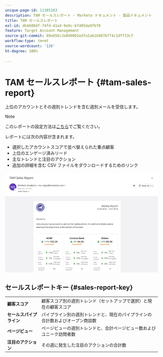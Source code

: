 ```yaml
---
unique-page-id: 11385183
description: TAM セールスレポート - Marketo ドキュメント - 製品ドキュメント
title: TAM セールスレポート
exl-id: db4680df-74fd-41a4-9e9c-bf405da97bf0
feature: Target Account Management
source-git-commit: 09a656c3a0d0002edfa1a61b987bff4c1dff33cf
workflow-type: tm+mt
source-wordcount: '126'
ht-degree: 100%

---
```


# TAM セールスレポート {#tam-sales-report}

上位のアカウントとその週別トレンドを含む週別メールを受信します。

>[!NOTE]
>
>このレポートの設定方法は[こちら](/help/marketo/product-docs/target-account-management/measure/tam-report-setup.md)でご覧ください。

レポートには次の内容が含まれます。

* 選択したアカウントスコアで並べ替えられた重点顧客
* 上位のエンゲージ済みリード
* 主なトレンドと注目のアクション
* 追加の詳細を含む CSV ファイルをダウンロードするためのリンク

![](assets/tam-sales-report-1.png)

## セールスレポートキー {#sales-report-key}

<table>
 <tbody>
  <tr>
   <td><strong><span class="uicontrol">顧客スコア</span></strong></td>
   <td>
    <div>
      顧客スコア別の週別トレンド（セットアップで選択）と現在の顧客スコア
    </div></td>
  </tr>
  <tr>
   <td><strong><span class="uicontrol">セールスパイプライン</span></strong></td>
   <td>
    <div>
      パイプライン別の週別トレンドと、現在のパイプラインの合計数およびオープン商談数
    </div></td>
  </tr>
  <tr>
   <td><strong><span class="uicontrol">ページビュー</span></strong></td>
   <td>
    <div>
      ページビューの週別トレンドと、合計ページビュー数およびユニーク訪問者数
    </div></td>
  </tr>
  <tr>
   <td><strong><span class="uicontrol">注目のアクション</span></strong></td>
   <td>
    <div>
      その週に発生した注目のアクションの合計数
    </div></td>
  </tr>
 </tbody>
</table>
